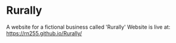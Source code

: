 # Rurally
A website for a fictional business called 'Rurally'
Website is live at: https://rn255.github.io/Rurally/
